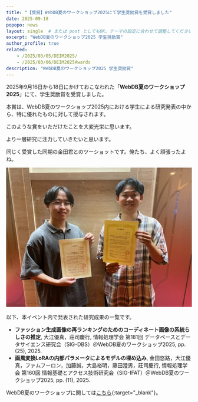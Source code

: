 ```yaml
---
title: "【受賞】WebDB夏のワークショップ2025にて学生奨励賞を受賞しました"
date: 2025-09-18
popopo: news
layout: single  # または post としてもOK。テーマの設定に合わせて調整してください。
excerpt: "WebDB夏のワークショップ2025 学生奨励賞"
author_profile: true
related:
    - /2025/03/05/DEIM2025/
    - /2025/03/06/DEIM2025Awards
description: "WebDB夏のワークショップ2025 学生奨励賞"
---
```


2025年9月16日から18日にかけておこなわれた「**WebDB夏のワークショップ2025**」にて、学生奨励賞を受賞しました。

本賞は、WebDB夏のワークショップ2025内における学生による研究発表の中から、特に優れたものに対して授与されます。

このような賞をいただけたことを大変光栄に思います。

より一層研究に注力していきたいと思います。

同じく受賞した同期の金田君とのツーショットです。俺たち、よく頑張ったよね。

![写真](/assets/img/posts/20250918/webdb2025award.jpg)

以下、本イベント内で発表された研究成果の一覧です。

- **ファッション生成画像の再ランキングのためのコーディネート画像の系統らしさの推定**, 大江優真，莊司慶行, 情報処理学会 第181回 データベースとデータサイエンス研究会（SIG-DBS）＠WebDB夏のワークショップ2025, pp. (25), 2025.
- **画風変換LoRAの内部パラメータによるモデルの埋め込み**, 金田悠路，大江優真，ファムフーロン，加藤誠，大島裕明，藤田澄男，莊司慶行, 情報処理学会 第160回 情報基礎とアクセス技術研究会（SIG-IFAT）＠WebDB夏のワークショップ2025, pp. (11), 2025.

WebDB夏のワークショップに関しては[こちら](https://db-event.jpn.org/webdbw2025/){:target="_blank"}。